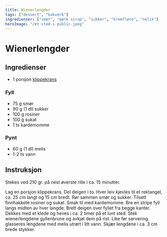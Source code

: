 ```yaml
---
title: Wienerlengder
tags: ["dessert", "bakverk"]
ingredienser: ["smør", "mørk sirup", "sukker", "kremfløte", "nelik"]
heroImage: "/et-sted-i-public.jpeg"
---
```


# Wienerlengder

## Ingredienser

- 1 porsjon [klippekrans](./klippekrans-2)

### Fyll

- 75 g smør
- 90 g (1 dl) sukker
- 100 g rosiner
- 100 g sukat
- 1 ts kardemomme

### Pynt

- 60 g (1 dl) melis
- 1-2 ts vann

## Instruksjon

Stekes ved 210 gr. på nest øverste rille i ca. 15 minutter.

Lag en porsjon klippekrans. Del deigen i to. Hver leiv kjevles til et rektangel, ca. 25 cm langt og 15 cm bredt. Rør sammen smør og sukker. Tilsett finnhakkete rosiner og sukat. Smak til med kardemomme. Bre en stripe fyll langs midten av hver langde. Brett deigen over fyllet fra begge kanter. Dekkes med et klede og heves i ca. 2 timer på et lunt sted. Stek wienerlengdene gyllenbrune og avkjøl dem på rist. Like før servering glasseres lengdene med melis utrørt i litt vann. Skjær lengdene i ca. 3 cm brede stykker.

